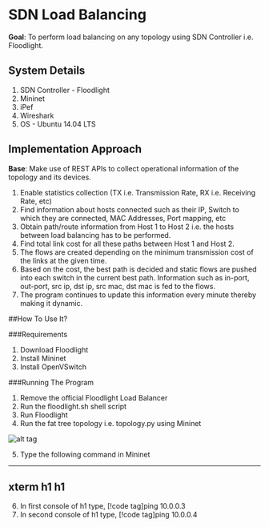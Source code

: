 # SDN Load Balancing

**Goal**: To perform load balancing on any topology using SDN Controller i.e. Floodlight.

## System Details

1. SDN Controller - Floodlight
2. Mininet
3. iPef
4. Wireshark
5. OS - Ubuntu 14.04 LTS

## Implementation Approach

**Base**: Make use of REST APIs to collect operational information of the topology and its devices.

1. Enable statistics collection (TX i.e. Transmission Rate, RX  i.e. Receiving Rate, etc)
2. Find information about hosts connected such as their IP, Switch to which they are connected, MAC Addresses, Port mapping, etc
3. Obtain path/route information from Host 1 to Host 2 i.e. the hosts between load balancing has to be performed.
4. Find total link cost for all these paths between Host 1 and Host 2.
5. The flows are created depending on the minimum transmission cost of the links at the given time. 
6. Based on the cost, the best path is decided and static flows are pushed into each switch in the current best path. Information such as in-port, out-port, src ip, dst ip, src mac, dst mac is fed to the flows.
7. The program continues to update this information every minute thereby making it dynamic.

##How To Use It?

###Requirements

1. Download Floodlight
2. Install Mininet
3. Install OpenVSwitch

###Running The Program

1. Remove the official Floodlight Load Balancer
2. Run the floodlight.sh shell script
3. Run Floodlight
4. Run the fat tree topology i.e. topology.py using Mininet

![alt tag](https://raw.githubusercontent.com/nayanseth/sdn-floodlight-loadbalancing/master/assets/topologies/fat-tree-topology.png)

5. Type the following command in Mininet

----
xterm h1 h1
----

6. In first console of h1 type, [!code tag]ping 10.0.0.3
7. In second console of h1 type, [!code tag]ping 10.0.0.4
